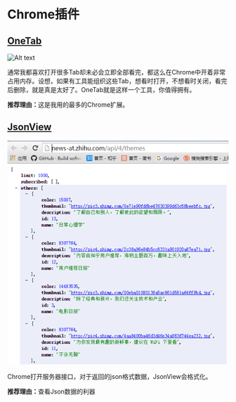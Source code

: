 # Chrome插件
## [OneTab](https://chrome.google.com/webstore/detail/onetab/chphlpgkkbolifaimnlloiipkdnihall)
![Alt text](http://a.36krcnd.com/photo/11a09b278e563abe74d0789ea9559e73.png)

通常我都喜欢打开很多Tab却未必会立即全部看完，都这么在Chrome中开着非常占用内存。设想，如果有工具能组织这些Tab，想看时打开，不想看时关闭，看完后删除，就是真是太好了。OneTab就是这样一个工具，你值得拥有。

<b>推荐理由：</b>这是我用的最多的Chrome扩展。

## [JsonView](https://chrome.google.com/webstore/detail/jsonview/chklaanhfefbnpoihckbnefhakgolnmc)
![Alt text](./Assets/jsonview.png)

Chrome打开服务器接口，对于返回的json格式数据，JsonView会格式化。

<b>推荐理由：</b>查看Json数据的利器
